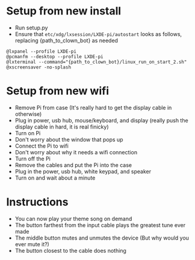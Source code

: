# Setup from new install
* Run setup.py
* Ensure that `etc/xdg/lxsession/LXDE-pi/autostart` looks as follows, replacing {path_to_clown_bot} as needed
```
@lxpanel --profile LXDE-pi
@pcmanfm --desktop --profile LXDE-pi
@lxterminal --command="{path_to_clown_bot}/linux_run_on_start_2.sh"
@xscreensaver -no-splash
```

# Setup from new wifi
* Remove Pi from case (It's really hard to get the display cable in otherwise)
* Plug in power, usb hub, mouse/keyboard, and display (really push the display cable in hard, it is real finicky)
* Turn on Pi
* Don't worry about the window that pops up
* Connect the Pi to wifi
* Don't worry about why it needs a wifi connection
* Turn off the Pi
* Remove the cables and put the Pi into the case
* Plug in the power, usb hub, white keypad, and speaker
* Turn on and wait about a minute

# Instructions
* You can now play your theme song on demand
* The button farthest from the input cable plays the greatest tune ever made
* The middle button mutes and unmutes the device (But why would you ever mute it?)
* The button closest to the cable does nothing
